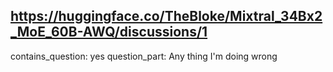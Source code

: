 ## https://huggingface.co/TheBloke/Mixtral_34Bx2_MoE_60B-AWQ/discussions/1

contains_question: yes
question_part: Any thing I'm doing wrong